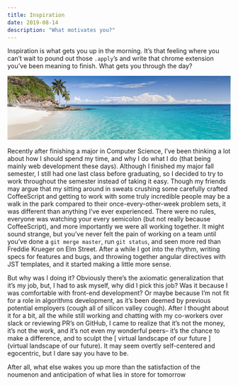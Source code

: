 ```yaml
---
title: Inspiration
date: 2019-08-14
description: "What motivates you?"
---
```


Inspiration is what gets you up in the morning. It’s that feeling where you
can’t wait to pound out those `.apply`’s and write that chrome extension you’ve
been meaning to finish. What gets you through the day?


![beach](./beach.jpg)


Recently after finishing a major in Computer Science, I’ve been thinking a lot
about how I should spend my time, and why I do what I do (that being mainly web
development these days). Although I finished my major fall semester, I still had
one last class before graduating, so I decided to try to work throughout the
semester instead of taking it easy. Though my friends may argue that my sitting
around in sweats crushing some carefully crafted CoffeeScript and getting to
work with some truly incredible people may be a walk in the park compared to
their once-every-other-week problem sets, it was different than anything I’ve
ever experienced. There were no rules, everyone was watching your every
semicolon (but not really because CoffeeScript), and more importantly we were
all working together. It might sound strange, but you’ve never felt the pain of
working on a team until you’ve done a `git merge master`, run `git status`, and
seen more red than Freddie Krueger on Elm Street. After a while I got into the
rhythm, writing specs for features and bugs, and throwing together angular
directives with JST templates, and it started making a little more sense.


But why was I doing it? Obviously there’s the axiomatic generalization that it’s
my job, but, I had to ask myself, why did I pick this job? Was it because I was
comfortable with front-end development? Or maybe because I’m not fit for a role
in algorithms development, as it’s been deemed by previous potential employers
(cough all of silicon valley cough). After I thought about it for a bit, all the
while still working and chatting with my co-workers over slack or reviewing PR’s
on GitHub, I came to realize that it’s not the money, it’s not the work, and
it’s not even my wonderful peers– it’s the chance to make a difference, and to
sculpt the [ virtual landscape of our future ](virtual landscape of our
future). It may seem overtly self-centered and egocentric, but I dare say you
have to be.


After all, what else wakes you up more than the satisfaction of the noumenon
and anticipation of what lies in store for tomorrow
